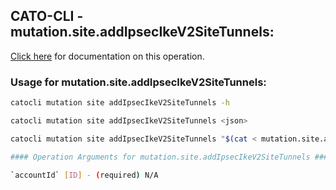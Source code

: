 
## CATO-CLI - mutation.site.addIpsecIkeV2SiteTunnels:
[Click here](https://api.catonetworks.com/documentation/#mutation-mutation.site.addIpsecIkeV2SiteTunnels) for documentation on this operation.

### Usage for mutation.site.addIpsecIkeV2SiteTunnels:

```bash
catocli mutation site addIpsecIkeV2SiteTunnels -h

catocli mutation site addIpsecIkeV2SiteTunnels <json>

catocli mutation site addIpsecIkeV2SiteTunnels "$(cat < mutation.site.addIpsecIkeV2SiteTunnels.json)"

#### Operation Arguments for mutation.site.addIpsecIkeV2SiteTunnels ####

`accountId` [ID] - (required) N/A    
